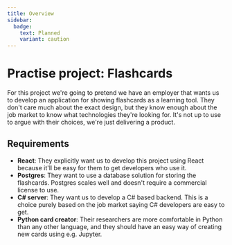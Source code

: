 ```yaml
---
title: Overview
sidebar:
  badge:
    text: Planned
    variant: caution
---
```


# Practise project: Flashcards

For this project we're going to pretend we have an employer that wants us to develop an application for showing flashcards as a learning tool. They don't care much about the exact design, but they know enough about the job market to know what technologies they're looking for. It's not up to use to argue with their choices, we're just delivering a product.

## Requirements

- **React**: They explicitly want us to develop this project using React because it'll be easy for them to get developers who use it.
- **Postgres**: They want to use a database solution for storing the flashcards. Postgres scales well and doesn't require a commercial license to use.
- **C# server**: They want us to develop a C# based backend. This is a choice purely based on the job market saying C# developers are easy to get.
- **Python card creator**: Their researchers are more comfortable in Python than any other language, and they should have an easy way of creating new cards using e.g. Jupyter.
